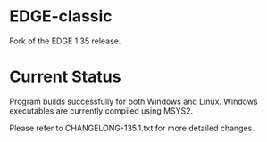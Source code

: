 # EDGE-classic
Fork of the EDGE 1.35 release.

# Current Status
Program builds successfully for both Windows and Linux. Windows executables are currently compiled using MSYS2.

Please refer to CHANGELONG-135.1.txt for more detailed changes.